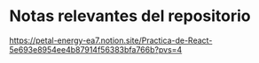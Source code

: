 # Notas relevantes del repositorio
https://petal-energy-ea7.notion.site/Practica-de-React-5e693e8954ee4b87914f56383bfa766b?pvs=4
